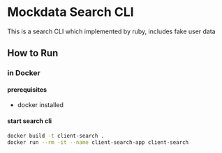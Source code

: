 # Mockdata Search CLI
This is a search CLI which implemented by ruby, includes fake user data

## How to Run

### in Docker

#### prerequisites

- docker installed

#### start search cli

```bash
docker build -t client-search .
docker run --rm -it --name client-search-app client-search

```